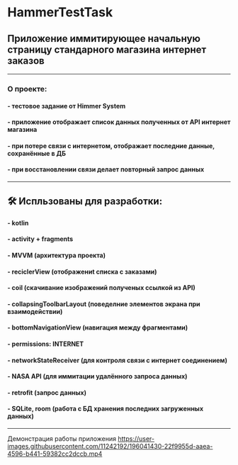 # HammerTestTask
## Приложение иммитирующее начальную страницу стандарного магазина интернет заказов
---
### О проекте:
#### - тестовое задание от Himmer System
#### - приложение отображает список данных полученных от API интернет магазина
#### - при потере связи с интернетом, отображает последние данные, сохранённые в ДБ
#### - при восстановлении связи делает повторный запрос данных
---
## :hammer_and_wrench: Испльзованы для разработки:
#### - kotlin
#### - activity + fragments
#### - MVVM (архитектура проекта)
#### - reciclerView (отображениt списка с заказами)
#### - coil (скачивание изображений полученых ссылкой из API)
#### - сollapsingToolbarLayout (поведелние элементов экрана при взаимодействии)
#### - bottomNavigationView (навигация между фрагментами)
#### - permissions: INTERNET
#### - networkStateReceiver (для контроля связи с интернет соединением)
#### - NASA API (для иммитации удалённого запроса данных)
#### - retrofit (запрос данных)
#### - SQLite, room (работа с БД хранения последних загруженных данных)
---
Демонстрация работы приложения
https://user-images.githubusercontent.com/11242192/196041430-22f9955d-aaea-4596-b441-59382cc2dccb.mp4


